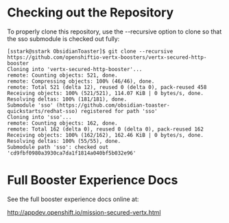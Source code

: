# Checking out the Repository
To properly clone this repository, use the --recursive option to clone so that the sso submodule is checked out fully:

```
[sstark@sstark ObsidianToaster]$ git clone --recursive https://github.com/openshiftio-vertx-boosters/vertx-secured-http-booster
Cloning into 'vertx-secured-http-booster'...
remote: Counting objects: 521, done.
remote: Compressing objects: 100% (46/46), done.
remote: Total 521 (delta 12), reused 0 (delta 0), pack-reused 458
Receiving objects: 100% (521/521), 114.07 KiB | 0 bytes/s, done.
Resolving deltas: 100% (181/181), done.
Submodule 'sso' (https://github.com/obsidian-toaster-quickstarts/redhat-sso) registered for path 'sso'
Cloning into 'sso'...
remote: Counting objects: 162, done.
remote: Total 162 (delta 0), reused 0 (delta 0), pack-reused 162
Receiving objects: 100% (162/162), 162.46 KiB | 0 bytes/s, done.
Resolving deltas: 100% (55/55), done.
Submodule path 'sso': checked out 'cd9fbf0980a3930ca7da1f1814a040bf5b032e96'
```

# Full Booster Experience Docs
See the full booster experience docs online at:

<http://appdev.openshift.io/mission-secured-vertx.html>
